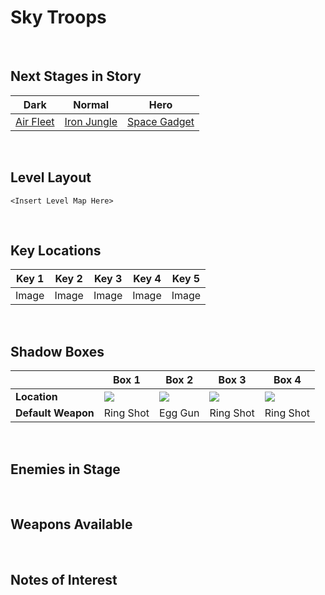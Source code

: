 # Sky Troops

<br />

## Next Stages in Story
|Dark|Normal|Hero|
|--|--|--|
|[Air Fleet](../AirFleet)|[Iron Jungle](../IronJungle)|[Space Gadget](../SpaceGadget)|

<br />

## Level Layout
```
<Insert Level Map Here>
```

<br />

## Key Locations
|Key 1|Key 2|Key 3|Key 4|Key 5|
|--|--|--|--|--|
|Image|Image|Image|Image|Image|

<br />

## Shadow Boxes
| |Box 1|Box 2|Box 3|Box 4|
|-|-|-|-|-|
|__Location__|[ ![](../../img/SkyTroops/SkyTroopsShadowBox1.png) ](../../img/SkyTroops/SkyTroopsShadowBox1.png)|[ ![](../../img/SkyTroops/SkyTroopsShadowBox2.png) ](../../img/SkyTroops/SkyTroopsShadowBox2.png)|[ ![](../../img/SkyTroops/SkyTroopsShadowBox3.png) ](../../img/SkyTroops/SkyTroopsShadowBox3.png)|[ ![](../../img/SkyTroops/SkyTroopsShadowBox4.png) ](../../img/SkyTroops/SkyTroopsShadowBox4.png)|
|__Default Weapon__|Ring Shot|Egg Gun|Ring Shot|Ring Shot|

<br />

## Enemies in Stage

<br />

## Weapons Available

<br />

## Notes of Interest

<br />